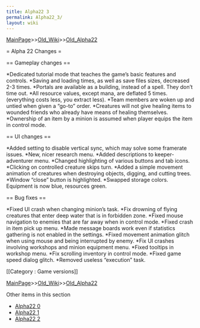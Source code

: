 ```yaml
---
title: Alpha22 3
permalink: Alpha22_3/
layout: wiki
---
```


[MainPage](/keeperrl_wiki/ "wikilink")>>[Old_Wiki](/keeperrl_wiki/Old_Wiki "wikilink")>>[Old_Alpha22](/keeperrl_wiki/Old_Alpha22 "wikilink")

= Alpha 22 Changes =

== Gameplay changes ==

*Dedicated tutorial mode that teaches the game’s basic features and controls.
*Saving and loading times, as well as save files sizes, decreased 2-3 times.
*Portals are available as a building, instead of a spell. They don’t time out.
*All resource values, except mana, are deflated 5 times. (everything costs less, you extract less).
*Team members are woken up and untied when given a “go-to” order.
*Creatures will not give healing items to wounded friends who already have means of healing themselves.
*Ownership of an item by a minion is assumed when player equips the item in control mode.

== UI changes ==

*Added setting to disable vertical sync, which may solve some framerate issues.
*New, nicer research menu.
*Added descriptions to keeper-adventurer menu.
*Changed highlighting of various buttons and tab icons.
*Clicking on controlled creature skips turn.
*Added a simple movement animation of creatures when destroying objects, digging, and cutting trees.
*Window “close” button is highlighted.
*Swapped storage colors. Equipment is now blue, resources green.

== Bug fixes ==

*Fixed UI crash when changing minion’s task.
*Fix drowning of flying creatures that enter deep water that is in forbidden zone.
*Fixed mouse navigation to enemies that are far away when in control mode.
*Fixed crash in item pick up menu.
*Made message boards work even if statistics gathering is not enabled in the settings.
*Fixed movement animation glitch when using mouse and being interrupted by enemy.
*Fix UI crashes involving workshops and minion equipment menu.
*Fixed tooltips in workshop menu.
*Fix scrolling inventory in control mode.
*Fixed game speed dialog glitch.
*Removed useless “execution” task.

[[Category : Game versions]]

[MainPage](/keeperrl_wiki/ "wikilink")>>[Old_Wiki](/keeperrl_wiki/Old_Wiki "wikilink")>>[Old_Alpha22](/keeperrl_wiki/Old_Alpha22 "wikilink")

Other items in this section
-    [Alpha22 0](/keeperrl_wiki/Alpha22_0 "wikilink")
-    [Alpha22 1](/keeperrl_wiki/Alpha22_1 "wikilink")
-    [Alpha22 2](/keeperrl_wiki/Alpha22_2 "wikilink")
